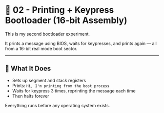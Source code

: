 # 🧨 02 - Printing + Keypress Bootloader (16-bit Assembly)

This is my second bootloader experiment.

It prints a message using BIOS, waits for keypresses, and prints again — all from a 16-bit real mode boot sector.

---

## 🧠 What It Does

- Sets up segment and stack registers
- Prints: `Hi, I'm printing from the boot process`
- Waits for keypress 3 times, reprinting the message each time
- Then halts forever

Everything runs before any operating system exists.